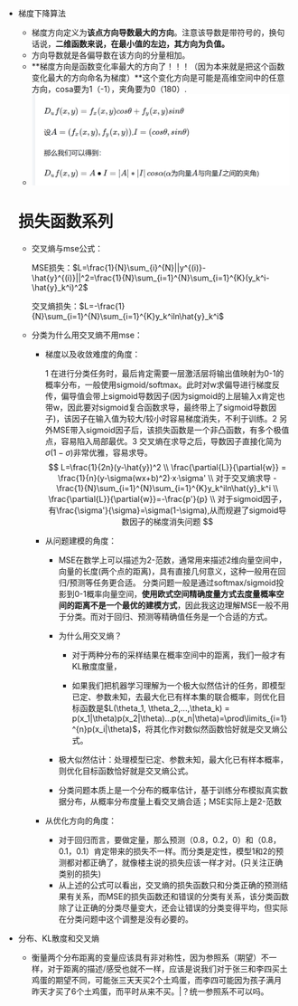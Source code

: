 - 梯度下降算法
  - 梯度方向定义为**该点方向导数最大的方向**。注意该导数是带符号的，换句话说，**二维函数来说，在最小值的左边，其方向为负值。**
  - 方向导数就是各偏导数在该方向的分量相加。
  - **梯度方向是函数变化率最大的方向了！！！（因为本来就是把这个函数变化最大的方向命名为梯度）**这个变化方向是可能是高维空间中的任意方向，cosa要为1（-1），夹角要为0（180）.
  - ![image-20241218092029523](.深度学习/image-20241218092029523.png)
  
  # 损失函数系列
  
  - 交叉熵与mse公式：
  
    MSE损失：$L=\frac{1}{N}\sum_{i}^{N}||y^{(i)}-\hat{y}^{(i)}||^2=\frac{1}{N}\sum_{i=1}^{N}\sum_{i=1}^{K}(y_k^i-\hat{y}_k^i)^2$
  
    交叉熵损失：$L=-\frac{1}{N}\sum_{i=1}^{N}\sum_{i=1}^{K}y_k^iln\hat{y}_k^i$
  
  - 分类为什么用交叉熵不用mse：
  
    - 梯度以及收敛难度的角度：
  
      1 在进行分类任务时，最后肯定需要一层激活层将输出值映射为0-1的概率分布，一般使用sigmoid/softmax。此时对w求偏导进行梯度反传，偏导值会带上sigmoid导数因子(因为sigmoid的上层输入x肯定也带w，因此要对sigmoid复合函数求导，最终带上了sigmoid导数因子)，该因子在输入值为较大/较小时容易梯度消失，不利于训练。2 另外MSE带入sigmoid因子后，该损失函数是一个非凸函数，有多个极值点，容易陷入局部最优。3 交叉熵在求导之后，导数因子直接化简为$\sigma(1-\sigma)$非常优雅，容易求导。
      $$
      L=\frac{1}{2n}(y-\hat{y})^2 \\
      \frac{\partial{L}}{\partial{w}} = \frac{1}{n}(y-\sigma(wx+b)^2)·x·\sigma' \\
      对于交叉熵求导 -\frac{1}{N}\sum_{i=1}^{N}\sum_{i=1}^{K}y_k^iln\hat{y}_k^i \\
      \frac{\partial{L}}{\partial{w}}=-\frac{p'}{p} \\
      对于sigmoid因子，有\frac{\sigma'}{\sigma}=\sigma(1-\sigma),从而规避了sigmoid导数因子的梯度消失问题
      $$
    
    - 从问题建模的角度：
    
      - MSE在数学上可以描述为2-范数，通常用来描述2维向量空间中，向量的长度(两个点的距离)，具有直接几何意义，这种一般用在回归/预测等任务更合适。 分类问题一般是通过softmax/sigmoid投影到0-1概率向量空间，**使用欧式空间精确度量方式去度量概率空间的距离不是一个最优的建模方式**，因此我这边理解MSE一般不用于分类。而对于回归、预测等精确值任务是一个合适的方式。
    
      - 为什么用交叉熵？
    
        - 对于两种分布的采样结果在概率空间中的距离，我们一般才有KL散度度量，
    
        - 如果我们把机器学习理解为一个极大似然估计的任务，即模型已定、参数未知，去最大化已有样本集的联合概率，则优化目标函数是$L(\theta_1, \theta_2,...,\theta_k) = p(x_1|\theta)p(x_2|\theta)...p(x_n|\theta)=\prod\limits_{i=1}^{n}p(x_i|\theta)$，将其化作对数似然函数恰好就是交叉熵公式。
    
      - 极大似然估计：处理模型已定、参数未知，最大化已有样本概率，则优化目标函数恰好就是交叉熵公式。
    
      - 分类问题本质上是一个分布的概率估计，基于训练分布模拟真实数据分布，从概率分布度量上看交叉熵合适；MSE实际上是2-范数
    
    - 从优化方向的角度：
    
      - 对于回归而言，要做定量，那么预测（0.8，0.2，0）和（0.8，0.1，0.1）肯定带来的损失不一样。而分类是定性，模型1和2的预测都对都正确了，就像楼主说的损失应该一样才对。(只关注正确类别的损失)
      - 从上述的公式可以看出，交叉熵的损失函数只和分类正确的预测结果有关系，而MSE的损失函数还和错误的分类有关系，该分类函数除了让正确的分类尽量变大，还会让错误的分类变得平均，但实际在分类问题中这个调整是没有必要的。
  
- 分布、KL散度和交叉熵

  - 衡量两个分布距离的变量应该具有非对称性，因为参照系（期望）不一样，对于距离的描述/感受也就不一样，应该是说我们对于张三和李四买土鸡蛋的期望不同，可能张三天天买2个土鸡蛋，而李四可能因为孩子满月昨天才买了6个土鸡蛋，而平时从来不买。|？统一参照系不可以吗。

  
